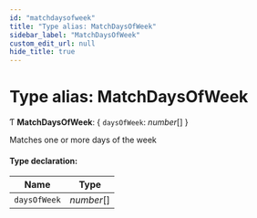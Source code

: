 ```yaml
---
id: "matchdaysofweek"
title: "Type alias: MatchDaysOfWeek"
sidebar_label: "MatchDaysOfWeek"
custom_edit_url: null
hide_title: true
---
```


# Type alias: MatchDaysOfWeek

Ƭ **MatchDaysOfWeek**: { `daysOfWeek`: *number*[]  }

Matches one or more days of the week

#### Type declaration:

Name | Type |
------ | ------ |
`daysOfWeek` | *number*[] |
